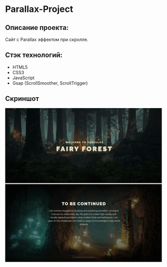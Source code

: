 # **Parallax-Project** 

## Описание проекта:

Сайт с Parallax эффектом при скролле.

## Стэк технологий:
- HTML5
- CSS3
- JavaScript
- Gsap (ScrollSmoother, ScrollTrigger)

## Скриншот

![Главная страница сайта](/screen/main.jpeg)
![Главная страница сайта](/screen/main-2.jpeg)
